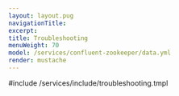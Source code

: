 ```yaml
---
layout: layout.pug
navigationTitle:
excerpt:
title: Troubleshooting
menuWeight: 70
model: /services/confluent-zookeeper/data.yml
render: mustache
---
```


#include /services/include/troubleshooting.tmpl

